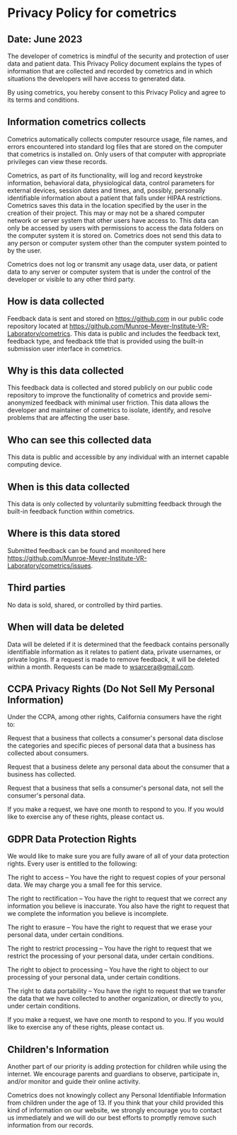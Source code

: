 # Privacy Policy for cometrics
## Date: June 2023

The developer of cometrics is mindful of the security and protection of user data and patient data.  This Privacy Policy document explains the types of information that are collected and recorded by cometrics and in which situations the developers will have access to generated data.

By using cometrics, you hereby consent to this Privacy Policy and agree to its terms and conditions.

## Information cometrics collects

Cometrics automatically collects computer resource usage, file names, and errors encountered into standard log files that are stored on the computer that cometrics is installed on.  Only users of that computer with appropriate privileges can view these records.

Cometrics, as part of its functionality, will log and record keystroke information, behavioral data, physiological data, control parameters for external devices, session dates and times, and, possibly, personally identifiable information about a patient that falls under HIPAA restrictions.  Cometrics saves this data in the location specified by the user in the creation of their project.  This may or may not be a shared computer network or server system that other users have access to.  This data can only be accessed by users with permissions to access the data folders on the computer system it is stored on.  Cometrics does not send this data to any person or computer system other than the computer system pointed to by the user.  

Cometrics does not log or transmit any usage data, user data, or patient data to any server or computer system that is under the control of the developer or visible to any other third party.  

## How is data collected

Feedback data is sent and stored on https://github.com in our public code repository located at https://github.com/Munroe-Meyer-Institute-VR-Laboratory/cometrics.  This data is public and includes the feedback text, feedback type, and feedback title that is provided using the built-in submission user interface in cometrics.

## Why is this data collected

This feedback data is collected and stored publicly on our public code repository to improve the functionality of cometrics and provide semi-anonymized feedback with minimal user friction.  This data allows the developer and maintainer of cometrics to isolate, identify, and resolve problems that are affecting the user base. 

## Who can see this collected data

This data is public and accessible by any individual with an internet capable computing device.

## When is this data collected

This data is only collected by voluntarily submitting feedback through the built-in feedback function within cometrics.

## Where is this data stored

Submitted feedback can be found and monitored here https://github.com/Munroe-Meyer-Institute-VR-Laboratory/cometrics/issues.

## Third parties

No data is sold, shared, or controlled by third parties.  

## When will data be deleted

Data will be deleted if it is determined that the feedback contains personally identifiable information as it relates to patient data, private usernames, or private logins.  If a request is made to remove feedback, it will be deleted within a month.  Requests can be made to wsarcera@gmail.com.

## CCPA Privacy Rights (Do Not Sell My Personal Information)

Under the CCPA, among other rights, California consumers have the right to:

Request that a business that collects a consumer's personal data disclose the categories and specific pieces of personal data that a business has collected about consumers.

Request that a business delete any personal data about the consumer that a business has collected.

Request that a business that sells a consumer's personal data, not sell the consumer's personal data.

If you make a request, we have one month to respond to you. If you would like to exercise any of these rights, please contact us.

## GDPR Data Protection Rights

We would like to make sure you are fully aware of all of your data protection rights. Every user is entitled to the following:
 
The right to access – You have the right to request copies of your personal data. We may charge you a small fee for this service.

The right to rectification – You have the right to request that we correct any information you believe is inaccurate. You also have the right to request that we complete the information you believe is incomplete.

The right to erasure – You have the right to request that we erase your personal data, under certain conditions.

The right to restrict processing – You have the right to request that we restrict the processing of your personal data, under certain conditions.

The right to object to processing – You have the right to object to our processing of your personal data, under certain conditions.

The right to data portability – You have the right to request that we transfer the data that we have collected to another organization, or directly to you, under certain conditions.

If you make a request, we have one month to respond to you. If you would like to exercise any of these rights, please contact us.

## Children's Information

Another part of our priority is adding protection for children while using the internet. We encourage parents and guardians to observe, participate in, and/or monitor and guide their online activity.

Cometrics does not knowingly collect any Personal Identifiable Information from children under the age of 13. If you think that your child provided this kind of information on our website, we strongly encourage you to contact us immediately and we will do our best efforts to promptly remove such information from our records.
